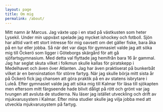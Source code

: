 ```yaml
---
layout: page
title: Om mig
permalink: /about/
---
```

Mitt namn är Marcus. Jag växte upp i en stad på västkusten som heter Lysekil. Under min uppväxt spelade jag mycket ishockey och fotboll. Sjön har alltid varit ett stort intresse för mig oavsett om det gäller fiske, bara åka på en tur eller jobba. Så när det var dags för gymnasiet valde jag att söka mig till Öckerö som ligger i Göteborgs skärgård för att gå sjöfartsgymnasium. Med detta val flyttade jag hemifrån bara 16 år gammal. Jag har seglat skuta vilket i folkmun skulle kallas för piratskepp i Medelhavet och även över Atlanten. Jag har även praktiserat på bunkerbåt vilket är en bensinstation för större fartyg. När jag skulle börja mitt sista år på Öckerö fick jag chansen att göra praktik på en av statens isbrytare i Luleå. Efter gymnasiet valde jag att söka mig till Kalmar för läsa till sjökapten men eftersom mitt färgseende hade blivit dåligt på rött och grönt var jag tvungen att avsluta de studierna. Nu läser jag istället utveckling och drift av mjukvarusystem i Kalmar. Efter mina studier skulle jag vilja jobba med att utveckla mjukvarusystem på fartyg.